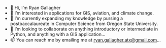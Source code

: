 - 👋 Hi, I’m Ryan Gallagher
- 👀 I’m interested in applications for GIS, aviation, and climate change.
- 🌱 I’m currently expanding my knowledge by pursing a postbaccalaureate in Computer Science from Oregon State University.
- 💞️ I’m looking to collaborate on anything introductory or intermediate in Python, and anything with a GIS application...
- 📫 You can reach me by emailing me at ryan.gallagher.atx@gmail.com...

<!---
ryan-gallagher-atx/ryan-gallagher-atx is a ✨ special ✨ repository because its `README.md` (this file) appears on your GitHub profile.
You can click the Preview link to take a look at your changes.
--->
